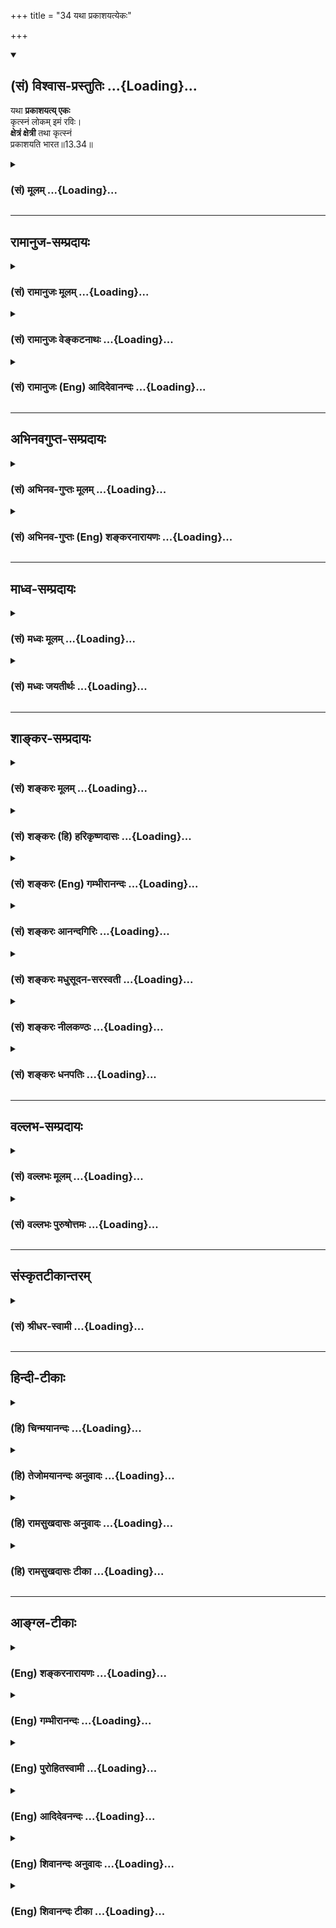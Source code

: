 +++
title = "34 यथा प्रकाशयत्येकः"

+++
<div class="js_include" newlevelforh1="2" title="(सं) विश्वास-प्रस्तुतिः" unfilled url="/purANam_vaiShNavam/mahAbhAratam/06-bhIShma-parva/03-bhagavad-gItA-parva/saMskRtam/vishvAsa-prastutiH/13_xetra-xetrajna-yogaH/34_yathA_prakAshayat.md">
<details open><summary><h2>(सं) विश्वास-प्रस्तुतिः ...{Loading}...</h2></summary>

यथा **प्रकाशयत्य् एकः**  
कृत्स्नं लोकम् इमं रविः।  
**क्षेत्रं क्षेत्री** तथा कृत्स्नं  
प्रकाशयति भारत॥13.34॥
</details>
</div>
<div class="js_include collapsed" newlevelforh1="3" title="(सं) मूलम्" unfilled url="/purANam_vaiShNavam/mahAbhAratam/06-bhIShma-parva/03-bhagavad-gItA-parva/saMskRtam/mUlam/13_xetra-xetrajna-yogaH/34_yathA_prakAshayat.md">
<details><summary><h3>(सं) मूलम् ...{Loading}...</h3></summary>

यथा प्रकाशयत्येकः कृत्स्नं लोकमिमं रविः।  
क्षेत्रं क्षेत्री तथा कृत्स्नं प्रकाशयति भारत।।13.34।।
</details>
</div>


_________________
## रामानुज-सम्प्रदायः
<div class="js_include collapsed" newlevelforh1="3" title="(सं) रामानुजः मूलम्" unfilled url="/purANam_vaiShNavam/mahAbhAratam/06-bhIShma-parva/03-bhagavad-gItA-parva/saMskRtam/rAmAnujaH/mUlam/13_xetra-xetrajna-yogaH/34_yathA_prakAshayat.md">
<details><summary><h3>(सं) रामानुजः मूलम् ...{Loading}...</h3></summary>

।।13.33।।**यथा एक** आदित्यः स्वया प्रभया **कृत्स्नम् इमं लोकं
प्रकाशयति;** **तथा क्षेत्रम्** अपि **क्षेत्री** मम इदं क्षेत्रम् ईदृशम्
इति **कृत्स्नं** बहिः अन्तः च आपादतलमस्तकं स्वकीयेन ज्ञानेन प्रकाशयति।
अतः प्रकाश्यात् लोकात् प्रकाशकादित्यवद् वेदितृत्वेन वेद्यभूताद् अस्मात्
क्षेत्राद् अत्यन्तविलक्षणः अयम् उक्तलक्षण आत्मा इत्यर्थः।


</details>
</div>
<div class="js_include collapsed" newlevelforh1="3" title="(सं) रामानुजः वेङ्कटनाथः" unfilled url="/purANam_vaiShNavam/mahAbhAratam/06-bhIShma-parva/03-bhagavad-gItA-parva/saMskRtam/rAmAnujaH/venkaTanAthaH/13_xetra-xetrajna-yogaH/34_yathA_prakAshayat.md">
<details><summary><h3>(सं) रामानुजः वेङ्कटनाथः ...{Loading}...</h3></summary>

  
  
।।13.34।। अथाध्यायारम्भेएतद्यो वेत्ति तं प्राहुः क्षेत्रज्ञम् \[13।2\]
इति वेद्यत्ववेदितृत्वाभ्यां प्रतिपादितं
सङ्घातात्मकत्वासङ्घातात्मकत्वप्रयुक्तनानात्वैकत्वाभ्यां सिद्धं च भेदं
दृष्टान्तपूर्वं स्थिरीकरोति -- यथा प्रकाशयतीति श्लोकेन।
स्वरूपधर्मभूतयोर्ज्ञानयोरेकजातीययोरपि वैधर्म्यप्रदर्शनार्थं
प्रभोदाहरणम्। कृत्स्नं,क्षेत्रम् इत्यनेन कृत्स्नशब्देन सर्वेषां शरीराणां
सङ्ग्रहः प्रतीयते। व्याचख्युश्च परे (शं.)रविदृष्टान्तोऽत्र
रविवत्सर्वक्षेत्रेष्वेक आत्मा अलेपकश्चेति ज्ञापनार्थम् इति। तच्चायुक्तं;
प्रतिक्षेत्रमात्मनां भिन्नत्वादेकैकस्य
सर्वक्षेत्रप्रकाशनाभावाज्जातिपरत्वे
त्वादित्यदृष्टान्तासङ्गतिरित्यभिप्रायेणाह -- बहिरन्तश्चापादतलमस्तकमिति।
बहिस्त्वगादिः; अन्तर्मांसादिः। एकैकस्य शरीरस्य अवयवभेदप्रयुक्तनानात्वेन
आत्मव्यतिरेकप्रदर्शनार्थमवयवेषु कस्यचिद्वेदितृत्वशङ्काव्युदासार्थं च
कृत्स्नशब्द इति भावः। अनेकावयवसमुदायात्मकाच्छरीरात्तदखिलज्ञातृत्वेन
प्रतिसन्धीयमान एक आत्मा भिन्न इत्युपलम्भबलसिद्धमित्युक्तं भवति। न
प्रकाशकत्वमात्रप्रतिपादनपरोऽत्र दृष्टान्तः; अपितु तदधीनवैलक्षण्यपर
इत्याह -- प्रकाश्यादिति। कर्मकर्तृभावादिना भेदोऽत्र स्फुट इति भावः।  
  

</details>
</div>
<div class="js_include collapsed" newlevelforh1="3" title="(सं) रामानुजः (Eng) आदिदेवानन्दः" unfilled url="/purANam_vaiShNavam/mahAbhAratam/06-bhIShma-parva/03-bhagavad-gItA-parva/saMskRtam/rAmAnujaH/english/AdidevAnandaH/13_xetra-xetrajna-yogaH/34_yathA_prakAshayat.md">
<details><summary><h3>(सं) रामानुजः (Eng) आदिदेवानन्दः ...{Loading}...</h3></summary>

13.34 As the 'one sun' illumines 'all this world' by his radiance, so
the 'knower of the body' illumines the entire Ksetra, i.e., the body, by
Its own knowledge, within and without and from head to toe, by
conceiving 'This my body is of this nature.' This self of the said
nature is totally different from the body, because It is the knower of
the body. The body is the object of Its knowledge and is therefore
different from It, even as the illuminating sun is totally different
from the illumined world.

</details>
</div>


_________________
## अभिनवगुप्त-सम्प्रदायः
<div class="js_include collapsed" newlevelforh1="3" title="(सं) अभिनव-गुप्तः मूलम्" unfilled url="/purANam_vaiShNavam/mahAbhAratam/06-bhIShma-parva/03-bhagavad-gItA-parva/saMskRtam/abhinava-guptaH/mUlam/13_xetra-xetrajna-yogaH/34_yathA_prakAshayat.md">
<details><summary><h3>(सं) अभिनव-गुप्तः मूलम् ...{Loading}...</h3></summary>

।।13.34।। यथेति। ननु एकः परमात्मा कथमनेकानि क्षेत्राणि व्याप्नोति
इत्याशङ्का प्रसिद्धेन रविणा दृष्टान्तेन अपाकृता। कृत्स्नं क्षेत्रम्;
चराचराणि क्षेत्राणीत्यर्थः।

</details>
</div>
<div class="js_include collapsed" newlevelforh1="3" title="(सं) अभिनव-गुप्तः (Eng) शङ्करनारायणः" unfilled url="/purANam_vaiShNavam/mahAbhAratam/06-bhIShma-parva/03-bhagavad-gItA-parva/saMskRtam/abhinava-guptaH/english/shankaranArAyaNaH/13_xetra-xetrajna-yogaH/34_yathA_prakAshayat.md">
<details><summary><h3>(सं) अभिनव-गुप्तः (Eng) शङ्करनारायणः ...{Loading}...</h3></summary>

13.31-34 Yada etc. upto na upalipyate. When \[a man of Yoga\] perceives
the mutual difference i.e., separateness of all beings (all mutually
different beings) in the very Self on account of Its all pervasive
nature and realises the said difference as having sprung up from the
Self alone - even then he does not get any stain. For \[in that case\]
he would be the creator (or performer) of all. For, he is none but the
Supreme Self; and though residing in the body, he is not stained just as
the Eather is \[not stained\].

</details>
</div>


_________________
## माध्व-सम्प्रदायः
<div class="js_include collapsed" newlevelforh1="3" title="(सं) मध्वः मूलम्" unfilled url="/purANam_vaiShNavam/mahAbhAratam/06-bhIShma-parva/03-bhagavad-gItA-parva/saMskRtam/madhvaH/mUlam/13_xetra-xetrajna-yogaH/34_yathA_prakAshayat.md">
<details><summary><h3>(सं) मध्वः मूलम् ...{Loading}...</h3></summary>

।।13.34।। Sri Madhvacharya did not comment on this sloka.

</details>
</div>
<div class="js_include collapsed" newlevelforh1="3" title="(सं) मध्वः जयतीर्थः" unfilled url="/purANam_vaiShNavam/mahAbhAratam/06-bhIShma-parva/03-bhagavad-gItA-parva/saMskRtam/madhvaH/jayatIrthaH/13_xetra-xetrajna-yogaH/34_yathA_prakAshayat.md">
<details><summary><h3>(सं) मध्वः जयतीर्थः ...{Loading}...</h3></summary>

।।13.34।। Sri Jayatirtha did not comment on this sloka.

</details>
</div>


_________________
## शाङ्कर-सम्प्रदायः
<div class="js_include collapsed" newlevelforh1="3" title="(सं) शङ्करः मूलम्" unfilled url="/purANam_vaiShNavam/mahAbhAratam/06-bhIShma-parva/03-bhagavad-gItA-parva/saMskRtam/shankaraH/mUlam/13_xetra-xetrajna-yogaH/34_yathA_prakAshayat.md">
<details><summary><h3>(सं) शङ्करः मूलम् ...{Loading}...</h3></summary>

।।13.34।। --,**यथा प्रकाशयति** अवभासयति **एकः कृत्स्नं लोकम् इमं रविः**
सविता आदित्यः; **तथा** तद्वत् महाभूतादि धृत्यन्तं **क्षेत्रम्** एकः सन्
**प्रकाशयति।** कः **क्षेत्री** परमात्मा इत्यर्थः। रविदृष्टान्तः अत्र
आत्मनः उभयार्थोऽपि भवति -- रविवत् सर्वक्षेत्रेषु एक एव आत्मा; अलेपकश्च
इति।। समस्ताध्यायार्थोपसंहारार्थः अयं श्लोकः --,

</details>
</div>
<div class="js_include collapsed" newlevelforh1="3" title="(सं) शङ्करः (हि) हरिकृष्णदासः" unfilled url="/purANam_vaiShNavam/mahAbhAratam/06-bhIShma-parva/03-bhagavad-gItA-parva/saMskRtam/shankaraH/hindI/harikRShNadAsaH/13_xetra-xetrajna-yogaH/34_yathA_prakAshayat.md">
<details><summary><h3>(सं) शङ्करः (हि) हरिकृष्णदासः ...{Loading}...</h3></summary>

।।13.34।। तथा --, जैसे एक ही सूर्य इस समस्त लोकको प्रकाशित करता है; वैसे
ही; महाभूतोंसे लेकर धृतिपर्यन्त बतलाये हुए समस्त क्षेत्रको वह एक होते
हुए भी प्रकाशित करता है। कौन करता है क्षेत्रज्ञ -- परमात्मा। यहाँ
आत्मामें सूर्यका दृष्टान्त दोनों प्रकारसे ही घटता है; आत्मा सूर्यकी
भाँति समस्त शरीरोंमें एक है और अलिप्त भी है।

</details>
</div>
<div class="js_include collapsed" newlevelforh1="3" title="(सं) शङ्करः (Eng) गम्भीरानन्दः" unfilled url="/purANam_vaiShNavam/mahAbhAratam/06-bhIShma-parva/03-bhagavad-gItA-parva/saMskRtam/shankaraH/english/gambhIrAnandaH/13_xetra-xetrajna-yogaH/34_yathA_prakAshayat.md">
<details><summary><h3>(सं) शङ्करः (Eng) गम्भीरानन्दः ...{Loading}...</h3></summary>

13.34 Yatha, as; ekam, the one; ravih, sun; prakasayati, illumines;
imam, this; krtsnam, whole; lokam, world tatha, similarly;-who;-ksetri,
the Knower of the field, i.e. the supreme Self, though one; prakasayati,
illumines; krtsnam, the whole; ksetram, field, from the 'great elements'
to 'fortitude' (cf. 5-6). Here the illustration of the sun serves to
highlight two aspects of the Self, viz that, like the sun, the Self is
one in all the fields, and that It remains unaffected. This verse is
meant for summarizing the idea of the whole of this chapter:

</details>
</div>
<div class="js_include collapsed" newlevelforh1="3" title="(सं) शङ्करः आनन्दगिरिः" unfilled url="/purANam_vaiShNavam/mahAbhAratam/06-bhIShma-parva/03-bhagavad-gItA-parva/saMskRtam/shankaraH/AnandagiriH/13_xetra-xetrajna-yogaH/34_yathA_prakAshayat.md">
<details><summary><h3>(सं) शङ्करः आनन्दगिरिः ...{Loading}...</h3></summary>

।।13.33।। न करोति न लिप्यते चेत्यत्र द्रष्टृत्वेन दृश्यधर्मशून्यत्वं
हेतुमाह -- **किञ्चेति।** दृष्टान्तेन विवक्षितमर्थं दर्शयति -- **रवीति।**
उभयविधमर्थमेव स्फुटयति -- **रविवदिति।**

</details>
</div>
<div class="js_include collapsed" newlevelforh1="3" title="(सं) शङ्करः मधुसूदन-सरस्वती" unfilled url="/purANam_vaiShNavam/mahAbhAratam/06-bhIShma-parva/03-bhagavad-gItA-parva/saMskRtam/shankaraH/madhusUdana-sarasvatI/13_xetra-xetrajna-yogaH/34_yathA_prakAshayat.md">
<details><summary><h3>(सं) शङ्करः मधुसूदन-सरस्वती ...{Loading}...</h3></summary>

।।13.34।। न केवलमसङ्गस्वभावत्वादात्मा नोपलिप्यते प्रकाशकत्वादपि
प्रकाश्यधर्मैर्न लिप्यत इति सदृष्टान्तमाह -- यथेति। यथा रविरेक एव
कृत्स्नं सर्वमिमं लोकं देहेन्द्रियसंघातं। रूपवद्वस्तुमात्रमिति यावत्।
प्रकाशयति नच प्रकाश्यधर्मैर्लिप्यते न वा प्रकाश्यभेदाद्भिद्यते। तथा
क्षेत्री क्षेत्रज्ञ एक एव कृत्स्नं क्षेत्रं प्रकाशयति। हे भारत; अतएव न
प्रकाश्यधर्मैर्लिप्यते न वा प्रकाश्यभेदाद्भिद्यत इतियर्थः। सूर्यो यथा
सर्वलोकस्य चक्षुर्न लिप्यते चाक्षुषैर्बाह्यदोषैः। एकस्तथा
सर्वभूतान्तरात्मा न लिप्यते लोकदुःखेन बाह्यः इति श्रुतेः।

</details>
</div>
<div class="js_include collapsed" newlevelforh1="3" title="(सं) शङ्करः नीलकण्ठः" unfilled url="/purANam_vaiShNavam/mahAbhAratam/06-bhIShma-parva/03-bhagavad-gItA-parva/saMskRtam/shankaraH/nIlakaNThaH/13_xetra-xetrajna-yogaH/34_yathA_prakAshayat.md">
<details><summary><h3>(सं) शङ्करः नीलकण्ठः ...{Loading}...</h3></summary>

।।13.34।। न करोति न लिप्यत इति द्वयमपि दृष्टान्तान्तरेण प्रतिपादयति --
**यथेति।** यथा सूर्यः स्वसत्तामात्रेण विश्वं प्रकाशयति नतु
व्यापाराविष्टतया कुविन्द इव पटम्। यथा चैष
प्रकाश्यधर्मैर्दुर्गन्धादिभिर्न लिप्यते एवमयं क्षेत्री क्षेत्रज्ञः
सूर्यवदेक एव सन्ननेकधा भूतं क्षेत्रं महाभूतानीत्यादिना
चतुर्विंशतितत्त्वात्मकमिच्छाद्वेषादिविकारयुक्तमुक्तं तत्स्वसत्तामात्रेण
प्रकाशयति हे भारत; न तु व्यापारविष्टतया तत्संपादयति। तद्धर्मैर्वा
पुण्यपापादिभिर्न लिप्यते। सूर्यदृष्टान्तेनैकत्वमकर्तृत्वप्रयुक्तमलेपत्वं
च दर्शितम्। तथा च श्रुतयःयथा ह्ययं ज्योतिरात्मा विवस्वानपो भिन्ना
बहुरूपोऽनुगच्छन्। उपाधिना क्रियते भेदरूपो देवः
क्षेत्रेष्वेवमजोऽयमात्मासूर्यो यथा सर्वलोकस्य चक्षुर्न लिप्यते
चाक्षुषैर्बाह्यदोषैः। एकस्तथा सर्वभूतान्तरात्मा न लिप्यते लोकदुःखेन
बाह्यः इति।

</details>
</div>
<div class="js_include collapsed" newlevelforh1="3" title="(सं) शङ्करः धनपतिः" unfilled url="/purANam_vaiShNavam/mahAbhAratam/06-bhIShma-parva/03-bhagavad-gItA-parva/saMskRtam/shankaraH/dhanapatiH/13_xetra-xetrajna-yogaH/34_yathA_prakAshayat.md">
<details><summary><h3>(सं) शङ्करः धनपतिः ...{Loading}...</h3></summary>

।।13.34।। प्रकाशरुपत्वाच्च प्रकाशयधर्मैर्न लिप्यत इति दृष्टान्तेनाह --
यथेति। यथा एको रविः सूर्यः कृत्स्त्रं सर्वमिमं प्रत्यक्षादिनानुभूयमानं
लोकं प्रकाशयति अवभासयंश्चावभास्यधर्मैर्न लिप्यते। तथा महाभूतादिधृत्यन्तं
सर्वं क्षेत्रमेकः क्षेत्री प्रत्यगाभिन्नः परमात्मा प्रकाशयति प्रकाशयंश्च
प्रकाश्यधर्मैरेकः परमात्मा न लिप्यत इत्यर्थः। तथाच श्रुतिःसूर्यो यथा
सर्वलोकस्य चक्षुर्ने लिप्यते चाक्षुषैर्बाह्यदोषैः। एकस्तथा
सर्वभूतान्तरात्मा न लिप्यते लोकदुःकेन बाह्यः इति। यथा एकएव भरतः
स्वनाम्ना भवदादीन्प्रकाशयति तथेति सूचयन्नाह -- भारतेति।

</details>
</div>


_________________
## वल्लभ-सम्प्रदायः
<div class="js_include collapsed" newlevelforh1="3" title="(सं) वल्लभः मूलम्" unfilled url="/purANam_vaiShNavam/mahAbhAratam/06-bhIShma-parva/03-bhagavad-gItA-parva/saMskRtam/vallabhaH/mUlam/13_xetra-xetrajna-yogaH/34_yathA_prakAshayat.md">
<details><summary><h3>(सं) वल्लभः मूलम् ...{Loading}...</h3></summary>

।।13.34।। प्रकाशकत्वं च दृष्टान्तान्तरेण स्पष्टयति -- यथेति। चैतन्यं
ज्ञानरूपमात्मनो धर्मः न प्राकृत इति। यथा सूर्यः प्रकाशधर्मवान् सर्वं
प्रकाशयति तथाऽयं क्षेत्रीति। अनेन पुरुषस्य क्षेत्रित्वमेव; साम्प्रतं
तत्त्वज्ञानेन भगवद्गुणसारत्वात्तद्व्यपदेशः क्षेत्रज्ञत्वं भवतीति
बोधितम्।

</details>
</div>
<div class="js_include collapsed" newlevelforh1="3" title="(सं) वल्लभः पुरुषोत्तमः" unfilled url="/purANam_vaiShNavam/mahAbhAratam/06-bhIShma-parva/03-bhagavad-gItA-parva/saMskRtam/vallabhaH/puruShottamaH/13_xetra-xetrajna-yogaH/34_yathA_prakAshayat.md">
<details><summary><h3>(सं) वल्लभः पुरुषोत्तमः ...{Loading}...</h3></summary>

  
  
।।13.34।। नन्वलेपे देहादिगुणप्रकाशकत्वं कथं इत्याशङ्क्याऽऽह -- यथेति।
यथैको रविर्मदंशात्मकत्वात् कृत्स्नं सम्पूर्णमिमं लोकं प्रकाशयति; तथा
मदंशकत्वादेव क्षेत्री क्षेत्रं कृत्स्नं सम्पूर्णं प्रकाशयति।
रवेर्लोचनात्मकत्वात्तद्दृष्टान्ते मत्कृपादृष्ट्या
क्रीडोपयोग्यत्वायाऽऽत्मापि क्षेत्रं प्रकाशयतीति ज्ञापितम्।
भारतेतिसम्बोधनेन सैन्यमध्ये स्थितो मदंशत्वात्तद्दोषैस्त्वं यथा न लिप्यस
इति ज्ञापितम्।  
  

</details>
</div>


_________________
## संस्कृतटीकान्तरम्
<div class="js_include collapsed" newlevelforh1="3" title="(सं) श्रीधर-स्वामी" unfilled url="/purANam_vaiShNavam/mahAbhAratam/06-bhIShma-parva/03-bhagavad-gItA-parva/saMskRtam/shrIdhara-svAmI/13_xetra-xetrajna-yogaH/34_yathA_prakAshayat.md">
<details><summary><h3>(सं) श्रीधर-स्वामी ...{Loading}...</h3></summary>

।।13.34।। असङ्गत्वाल्लेपो नास्तीत्याकाशदृष्टान्तेनोक्तम्; प्रकाशकत्वाच्च
प्रकाश्यधर्मैर्न युज्यत इति रविदृष्टान्तेनाह **-- यथेति।** स्पष्टार्थः।

</details>
</div>


_________________
## हिन्दी-टीकाः
<div class="js_include collapsed" newlevelforh1="3" title="(हि) चिन्मयानन्दः" unfilled url="/purANam_vaiShNavam/mahAbhAratam/06-bhIShma-parva/03-bhagavad-gItA-parva/hindI/chinmayAnandaH/13_xetra-xetrajna-yogaH/34_yathA_prakAshayat.md">
<details><summary><h3>(हि) चिन्मयानन्दः ...{Loading}...</h3></summary>

।।13.34।। आध्यात्मिक साहित्य में भगवान् पार्थसारथि का दिया हुआ यह
दृष्टान्त ध्यानाकर्षित करने वाला है। यह दृष्टान्त क्षेत्र और क्षेत्रज्ञ
के सम्बन्ध को बोधगम्य बना देता है। जैसे सुदूर आकाश में स्थित एक ही सूर्य
सदैव इस जगत् को प्रकाशित करता रहता है; वैसे ही एक आत्मा वस्तुओं; शरीर;
मन और बुद्धि को केवल प्रकाशित करता है। यद्यपि; लौकिक भाषा में सूर्य जगत्
को प्रकाशित करता है; इस प्रकार कह कर हम सूर्य पर प्रकाशित करने की क्रिया
के कर्तृत्व का आरोप करते हैं तथापि विचार करने पर ज्ञात होगा कि इस प्रकार
का हमारा आरोप सर्वथा निराधार है। कर्म वह है; जो किसी क्षण विशेष में
प्रारम्भ होकर अन्य क्षण में समाप्त होता है तथा सामान्यत वह किसी दृढ़
इच्छा या मूक प्रयोजन की सिद्धि के लिए किया जाता है। इस दृष्टि से सूर्य
जगत् को प्रकाशित नहीं करता। प्रकाश तो उसका धर्म है और प्रत्येक वस्तु
उसकी उपस्थिति में प्रकाशित होती है। इसी प्रकार; चैतन्य तो आत्मा का
स्वरूप है और उसकी उपस्थिति में सब वस्तुएं ज्ञात होती हैं। जगत् के शुभ और
अशुभ; सदाचारी और दुराचारी; सुरूप और कुरूप इन सबको एक ही सूर्य प्रकाशित
करता है; किन्तु उनमें से किसी के भी गुण या दोष से वह लिप्त नहीं होता।
इसी प्रकार; सच्चिदानन्द आत्मा उपाधियों में व्यक्त होने पर भी मन के पाप;
बुद्धि के विकार और शरीर के अपराधों से असंस्पृष्ट ही रहता है। इस अध्याय
में विवेचित क्षेत्र और क्षेत्रज्ञ के विषय का उपसंहार करते हुए भगवान्
कहते हैं

</details>
</div>
<div class="js_include collapsed" newlevelforh1="3" title="(हि) तेजोमयानन्दः अनुवादः" unfilled url="/purANam_vaiShNavam/mahAbhAratam/06-bhIShma-parva/03-bhagavad-gItA-parva/hindI/tejomayAnandaH/anuvAdaH/13_xetra-xetrajna-yogaH/34_yathA_prakAshayat.md">
<details><summary><h3>(हि) तेजोमयानन्दः अनुवादः ...{Loading}...</h3></summary>

।।13.34।। हे भारत ! जिस प्रकार एक ही सूर्य इस सम्पूर्ण लोक को प्रकाशित
करता है, उसी प्रकार एक ही क्षेत्री (क्षेत्रज्ञ) सम्पूर्ण क्षेत्र को
प्रकाशित करता है।।

</details>
</div>
<div class="js_include collapsed" newlevelforh1="3" title="(हि) रामसुखदासः अनुवादः" unfilled url="/purANam_vaiShNavam/mahAbhAratam/06-bhIShma-parva/03-bhagavad-gItA-parva/hindI/rAmasukhadAsaH/anuvAdaH/13_xetra-xetrajna-yogaH/34_yathA_prakAshayat.md">
<details><summary><h3>(हि) रामसुखदासः अनुवादः ...{Loading}...</h3></summary>

।।13.34।। हे भरतवंशोद्भव अर्जुन ! जैसे एक ही सूर्य सम्पूर्ण संसारको
प्रकाशित करता है, ऐसे ही क्षेत्री (क्षेत्रज्ञ, आत्मा) सम्पूर्ण क्षेत्रको
प्रकाशित करता है।

</details>
</div>
<div class="js_include collapsed" newlevelforh1="3" title="(हि) रामसुखदासः टीका" unfilled url="/purANam_vaiShNavam/mahAbhAratam/06-bhIShma-parva/03-bhagavad-gItA-parva/hindI/rAmasukhadAsaH/TIkA/13_xetra-xetrajna-yogaH/34_yathA_prakAshayat.md">
<details><summary><h3>(हि) रामसुखदासः टीका ...{Loading}...</h3></summary>

।।13.34।।***व्याख्या --***  **यथा प्रकाशयत्येकः कृत्स्नं लोकमिमं रविः
--** नेत्रोंसे दीखनेवाले इस सम्पूर्ण संसारको; संसारके मात्र पदार्थोंको
एक सूर्य ही प्रकाशित करता है और संसारकी सब क्रियाएँ सूर्यके प्रकाशके
अन्तर्गत होती हैं परन्तु सूर्यमें मैं सबको प्रकाशित करता हूँ ऐसा
कर्तृत्व नहीं होता। जैसे -- सूर्यके प्रकाशमें ही ब्राह्मण वेदपाठ करता है
और शिकारी पशुओंको मारता है; पर सूर्यका प्रकाश वेदपाठ और शिकाररूपी
क्रियाओंको करनेकरवानेमें कारण नहीं बनता। यहाँ **लोक** शब्द मात्र
संसार(चौदह भुवनों) का वाचक है। कारण कि मात्र संसारमें जो कुछ भी
(चन्द्रमा; तारे; अग्नि; मणि; जड़ीबूटी आदिमें) प्रकाश है; वह सब सूर्यका
ही है।**क्षेत्रं क्षेत्री तथा कृत्स्नं प्रकाशयति भारत --** सूर्यकी तरह
एक ही क्षेत्री (क्षेत्रज्ञ; आत्मा) सम्पूर्ण क्षेत्रोंको प्रकाशित करता है
अर्थात् सब क्षेत्रोंमें करनाकरवानारूप सम्पूर्ण क्रियाएँ क्षेत्रीके
प्रकाशमें ही होती हैं परन्तु क्षेत्री उन क्रियाओँको करनेकरवानेमें कारण
नहीं बनता। सूर्य तो केवल स्थूल संसारको ही प्रकाशित करता है और उसके
प्रकाशमें स्थूल संसारकी ही क्रियाएँ होती हैं; पर क्षेत्री केवल स्थूल
क्षेत्र(संसार) को ही प्रकाशित नहीं करता; प्रत्युत वह स्थूल; सूक्ष्म और
कारण -- तीनों क्षेत्रोंको प्रकाशित करता है तथा उसके प्रकाशमें स्थूल;
सूक्ष्म और कारण -- तीनों शरीरोंकी सम्पूर्ण क्रियाएँ होती हैं। जैसे
सम्पूर्ण संसारको प्रकाशित करनेपर भी सूर्यमें (सबको प्रकाशित करनेका)
अभिमान नहीं आता और तरहतरहकी क्रियाओंको प्रकाशित करनेपर भी सूर्यमें
नानाभेद नहीं आता; ऐसे ही सम्पूर्ण क्षेत्रोंको प्रकाशित करने; उनको
सत्तास्फूर्ति देनेपर भी क्षेत्रीमें अभिमान; कर्तृत्व नहीं आता और
तरहतरहकी क्रियाओँको प्रकाशित करनेपर भी क्षेत्रीमें नानाभेद नहीं आता। वह
क्षेत्री सदा ही ज्योंकात्यों निर्लिप्त; असङ्ग रहता है। कोई भी क्रिया तथा
वस्तु बिना आश्रयके नहीं होती और कोई भी प्रतीति बिना प्रकाश(ज्ञान) के
नहीं होती। क्षेत्री सम्पूर्ण क्रियाओं; वस्तुओं और प्रतीतियोंका आश्रय और
प्रकाशक है।***सम्बन्ध --***  अब भगवान् क्षेत्र और क्षेत्रज्ञके विभागको
जाननेका फल बताते हुए प्रकरणका उपसंहार करते हैं।

</details>
</div>


_________________
## आङ्ग्ल-टीकाः
<div class="js_include collapsed" newlevelforh1="3" title="(Eng) शङ्करनारायणः" unfilled url="/purANam_vaiShNavam/mahAbhAratam/06-bhIShma-parva/03-bhagavad-gItA-parva/english/shankaranArAyaNaH/13_xetra-xetrajna-yogaH/34_yathA_prakAshayat.md">
<details><summary><h3>(Eng) शङ्करनारायणः ...{Loading}...</h3></summary>

13.34. Just as a single sun illumines this entire world, so also the
Lord-of-the-Field illumines the entire Field, O descendant of Bharata !

</details>
</div>
<div class="js_include collapsed" newlevelforh1="3" title="(Eng) गम्भीरानन्दः" unfilled url="/purANam_vaiShNavam/mahAbhAratam/06-bhIShma-parva/03-bhagavad-gItA-parva/english/gambhIrAnandaH/13_xetra-xetrajna-yogaH/34_yathA_prakAshayat.md">
<details><summary><h3>(Eng) गम्भीरानन्दः ...{Loading}...</h3></summary>

13.34 As the single sun illumines this whole world, similarly, O
descendant of the Bharata dynasty, the Knower of the field illumines the
whole field.

</details>
</div>
<div class="js_include collapsed" newlevelforh1="3" title="(Eng) पुरोहितस्वामी" unfilled url="/purANam_vaiShNavam/mahAbhAratam/06-bhIShma-parva/03-bhagavad-gItA-parva/english/purohitasvAmI/13_xetra-xetrajna-yogaH/34_yathA_prakAshayat.md">
<details><summary><h3>(Eng) पुरोहितस्वामी ...{Loading}...</h3></summary>

13.34 As the one Sun illuminates the whole earth, so the Lord illumines
the whole universe.

</details>
</div>
<div class="js_include collapsed" newlevelforh1="3" title="(Eng) आदिदेवनन्दः" unfilled url="/purANam_vaiShNavam/mahAbhAratam/06-bhIShma-parva/03-bhagavad-gItA-parva/english/AdidevanandaH/13_xetra-xetrajna-yogaH/34_yathA_prakAshayat.md">
<details><summary><h3>(Eng) आदिदेवनन्दः ...{Loading}...</h3></summary>

13.34 As the one sun illumines this whole world, so does the Knower of
the Field (Ksetrin, the self), O Arjuna, illumine the whole Field (the
body).

</details>
</div>
<div class="js_include collapsed" newlevelforh1="3" title="(Eng) शिवानन्दः अनुवादः" unfilled url="/purANam_vaiShNavam/mahAbhAratam/06-bhIShma-parva/03-bhagavad-gItA-parva/english/shivAnandaH/anuvAdaH/13_xetra-xetrajna-yogaH/34_yathA_prakAshayat.md">
<details><summary><h3>(Eng) शिवानन्दः अनुवादः ...{Loading}...</h3></summary>

13.34 Just as the one sun illumines the whole world, so also the Lord of
the field (Supreme Self) illumines the whole field, O Arjuna.

</details>
</div>
<div class="js_include collapsed" newlevelforh1="3" title="(Eng) शिवानन्दः टीका" unfilled url="/purANam_vaiShNavam/mahAbhAratam/06-bhIShma-parva/03-bhagavad-gItA-parva/english/shivAnandaH/TIkA/13_xetra-xetrajna-yogaH/34_yathA_prakAshayat.md">
<details><summary><h3>(Eng) शिवानन्दः टीका ...{Loading}...</h3></summary>

13.34 यथा as; प्रकाशयति illumines; एकः one; कृत्स्नम् the whole; लोकम्
world; इमम् this; रविः sun; क्षेत्रम् the field; क्षेत्री the Lord of
the field (Paramatma); तथा so; कृत्स्नम् the whole; प्रकाशयति illumines;
भारत O descendant of Bharata (Arjuna).Commentary The Supreme Self is
one. It illumines the whole matter from the Unmanifested down to the
blade of grass or a lump of clay; from the great elements down to
firmness or fortitude. (Cf. verses 5 and 6.) Just as the sun is one;
just as the sun illumines the whole world; just as the sun is not
tainted; so also the Self is One in all bodies; It illumines all the
bodies and It is not contaminated.

</details>
</div>
